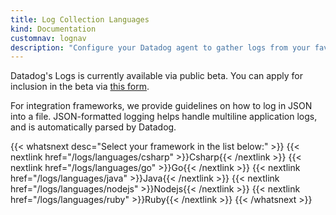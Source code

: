 ```yaml
---
title: Log Collection Languages
kind: Documentation
customnav: lognav
description: "Configure your Datadog agent to gather logs from your favorite languages."
---
```


<div class="alert alert-info">
Datadog's Logs is currently available via public beta. You can apply for inclusion in the beta via <a href="https://www.datadoghq.com/log-management/">this form</a>.
</div>

For integration frameworks, we provide guidelines on how to log in JSON into a file. JSON-formatted logging helps handle multiline application logs, and is automatically parsed by Datadog.

{{< whatsnext desc="Select your framework in the list below:" >}}
    {{< nextlink href="/logs/languages/csharp" >}}Csharp{{< /nextlink >}}
    {{< nextlink href="/logs/languages/go" >}}Go{{< /nextlink >}}
    {{< nextlink href="/logs/languages/java" >}}Java{{< /nextlink >}}
    {{< nextlink href="/logs/languages/nodejs" >}}Nodejs{{< /nextlink >}}
    {{< nextlink href="/logs/languages/ruby" >}}Ruby{{< /nextlink >}}
{{< /whatsnext >}}